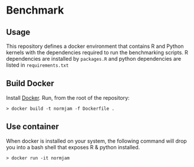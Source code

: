 # Benchmark

## Usage

This repository defines a docker environment that contains R and Python kernels with the dependencies required to
run the benchmarking scripts. R dependencies are installed by `packages.R` and python dependencies are listed in
`requirements.txt`

## Build Docker

Install [Docker](https://docs.docker.com/v17.09/engine/installation/). Run, from the root of the repository:

`> docker build -t normjam -f Dockerfile .`

## Use container

When docker is installed on your system, the following command will drop you into a bash shell that exposes R & python
installed.

`> docker run -it normjam`
